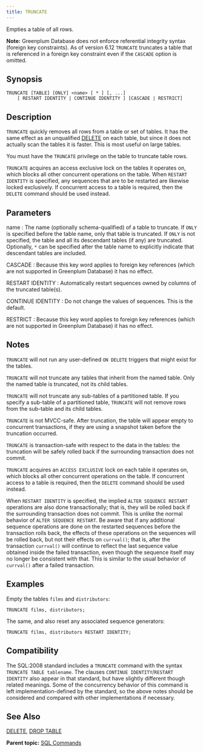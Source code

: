 ```yaml
---
title: TRUNCATE 
---
```


Empties a table of all rows.

**Note:** Greenplum Database does not enforce referential integrity syntax \(foreign key constraints\). As of version 6.12 `TRUNCATE` truncates a table that is referenced in a foreign key constraint even if the `CASCADE` option is omitted.

## <a id="section2"></a>Synopsis 

``` {#sql_command_synopsis}
TRUNCATE [TABLE] [ONLY] <name> [ * ] [, ...] 
    [ RESTART IDENTITY | CONTINUE IDENTITY ] [CASCADE | RESTRICT]
```

## <a id="section3"></a>Description 

`TRUNCATE` quickly removes all rows from a table or set of tables. It has the same effect as an unqualified [DELETE](DELETE.html) on each table, but since it does not actually scan the tables it is faster. This is most useful on large tables.

You must have the `TRUNCATE` privilege on the table to truncate table rows.

`TRUNCATE` acquires an access exclusive lock on the tables it operates on, which blocks all other concurrent operations on the table. When `RESTART IDENTITY` is specified, any sequences that are to be restarted are likewise locked exclusively. If concurrent access to a table is required, then the `DELETE` command should be used instead.

## <a id="section4"></a>Parameters 

name
:   The name \(optionally schema-qualified\) of a table to truncate. If `ONLY` is specified before the table name, only that table is truncated. If `ONLY` is not specified, the table and all its descendant tables \(if any\) are truncated. Optionally, `*` can be specified after the table name to explicitly indicate that descendant tables are included.

CASCADE
:   Because this key word applies to foreign key references \(which are not supported in Greenplum Database\) it has no effect.

RESTART IDENTITY
:   Automatically restart sequences owned by columns of the truncated table\(s\).

CONTINUE IDENTITY
:   Do not change the values of sequences. This is the default.

RESTRICT
:   Because this key word applies to foreign key references \(which are not supported in Greenplum Database\) it has no effect.

## <a id="section5"></a>Notes 

`TRUNCATE` will not run any user-defined `ON DELETE` triggers that might exist for the tables.

`TRUNCATE` will not truncate any tables that inherit from the named table. Only the named table is truncated, not its child tables.

`TRUNCATE` will not truncate any sub-tables of a partitioned table. If you specify a sub-table of a partitioned table, `TRUNCATE` will not remove rows from the sub-table and its child tables.

`TRUNCATE` is not MVCC-safe. After truncation, the table will appear empty to concurrent transactions, if they are using a snapshot taken before the truncation occurred.

`TRUNCATE` is transaction-safe with respect to the data in the tables: the truncation will be safely rolled back if the surrounding transaction does not commit.

`TRUNCATE` acquires an `ACCESS EXCLUSIVE` lock on each table it operates on, which blocks all other concurrent operations on the table. If concurrent access to a table is required, then the `DELETE` command should be used instead.

When `RESTART IDENTITY` is specified, the implied `ALTER SEQUENCE RESTART` operations are also done transactionally; that is, they will be rolled back if the surrounding transaction does not commit. This is unlike the normal behavior of `ALTER SEQUENCE RESTART`. Be aware that if any additional sequence operations are done on the restarted sequences before the transaction rolls back, the effects of these operations on the sequences will be rolled back, but not their effects on `currval()`; that is, after the transaction `currval()` will continue to reflect the last sequence value obtained inside the failed transaction, even though the sequence itself may no longer be consistent with that. This is similar to the usual behavior of `currval()` after a failed transaction.

## <a id="section6"></a>Examples 

Empty the tables `films` and `distributors`:

```
TRUNCATE films, distributors;
```

The same, and also reset any associated sequence generators:

```
TRUNCATE films, distributors RESTART IDENTITY;
```

## <a id="section7"></a>Compatibility 

The SQL:2008 standard includes a `TRUNCATE` command with the syntax `TRUNCATE TABLE tablename`. The clauses `CONTINUE IDENTITY`/`RESTART IDENTITY` also appear in that standard, but have slightly different though related meanings. Some of the concurrency behavior of this command is left implementation-defined by the standard, so the above notes should be considered and compared with other implementations if necessary.

## <a id="section8"></a>See Also 

[DELETE](DELETE.html), [DROP TABLE](DROP_TABLE.html)

**Parent topic:** [SQL Commands](../sql_commands/sql_ref.html)

